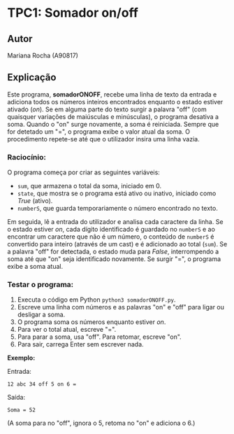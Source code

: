 # TPC1: Somador on/off

## Autor
Mariana Rocha (A90817)

## Explicação

Este programa, **somadorONOFF**, recebe uma linha de texto da entrada e adiciona todos os números inteiros encontrados enquanto o estado estiver ativado (*on*). Se em alguma parte do texto surgir a palavra "off" (com quaisquer variações de maiúsculas e minúsculas), o programa desativa a soma. Quando o "on" surge novamente, a soma é reiniciada. Sempre que for detetado um "=", o programa exibe o valor atual da soma. O procedimento repete-se até que o utilizador insira uma linha vazia.

### Raciocínio:

O programa começa por criar as seguintes variáveis: 

- `sum`, que armazena o total da soma, iniciado em 0. 
- `state`, que mostra se o programa está ativo ou inativo, iniciado como *True* (ativo). 
- `numberS`, que guarda temporariamente o número encontrado no texto. 

Em seguida, lê a entrada do utilizador e analisa cada caractere da linha. Se o estado estiver *on*, cada dígito identificado é guardado no `numberS` e ao encontrar um caractere que não é um número, o conteúdo de `numberS` é convertido para inteiro (através de um cast) e é adicionado ao total (`sum`). Se a palavra "off" for detectada, o estado muda para *False*, interrompendo a soma até que "on" seja identificado novamente. Se surgir "=", o programa exibe a soma atual. 

### Testar o programa: 

1. Executa o código em Python `python3 somadorONOFF.py`.  
2. Escreve uma linha com números e as palavras "on" e "off" para ligar ou desligar a soma.  
3. O programa soma os números enquanto estiver *on*.  
4. Para ver o total atual, escreve "=".  
5. Para parar a soma, usa "off". Para retomar, escreve "on".  
6. Para sair, carrega Enter sem escrever nada.  

**Exemplo:**  

Entrada:  
```
12 abc 34 off 5 on 6 =
```  
Saída:  
```
Soma = 52
```  
(A soma para no "off", ignora o 5, retoma no "on" e adiciona o 6.)
